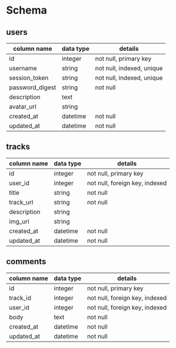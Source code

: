 # Schema

## users
column name     | data type  | details
----------------|------------|-----------------------
id              | integer    | not null, primary key
username        | string     | not null, indexed, unique
session_token   | string     | not null, indexed, unique
password_digest | string     | not null
description     | text       |
avatar_url      | string     |
created_at      | datetime   | not null
updated_at      | datetime   | not null

## tracks
column name | data type  | details
------------|------------|-----------------------
id          | integer    | not null, primary key
user_id     | integer    | not null, foreign key, indexed
title       | string     | not null
track_url   | string     | not null
description | string     |
img_url     | string     |
created_at  | datetime   | not null
updated_at  | datetime   | not null

## comments
column name | data type  | details
------------|------------|-----------------------
id          | integer    | not null, primary key
track_id    | integer    | not null, foreign key, indexed
user_id     | integer    | not null, foreign key, indexed
body        | text       | not null
created_at  | datetime   | not null
updated_at  | datetime   | not null

